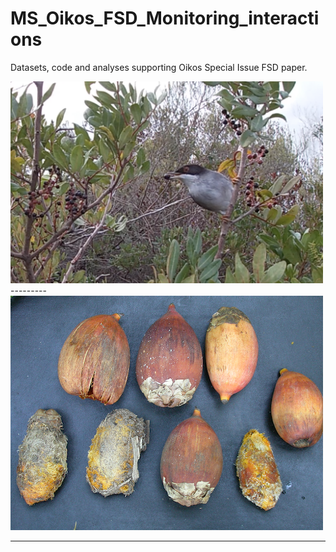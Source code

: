 # MS_Oikos_FSD_Monitoring_interactions
Datasets, code and analyses supporting Oikos Special Issue FSD paper.

<img src="./metadata/images/sylmel.png" alt="Sylvia melanocephala" style="width:500px;"/>        
---------          

<img src="./metadata/images/attalea.jpg" alt="Attalea seeds" style="width:500px;"/>        

---------        

